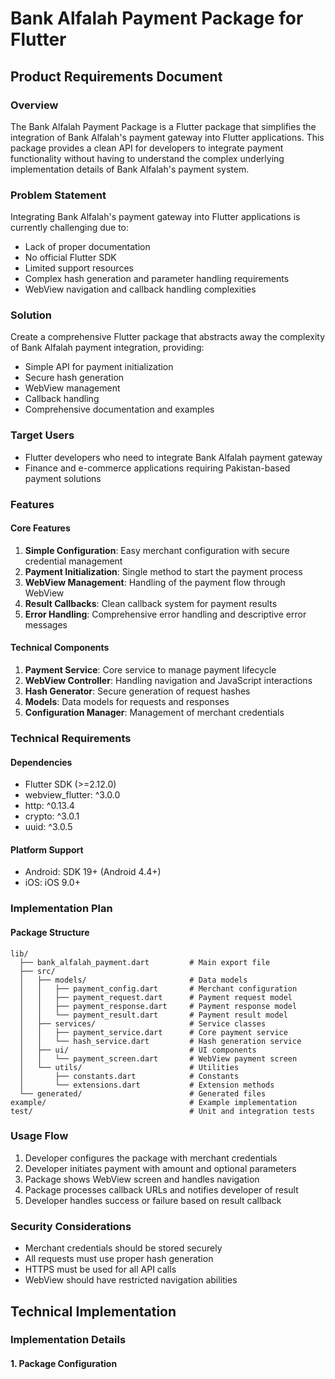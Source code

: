 # Bank Alfalah Payment Package for Flutter

## Product Requirements Document

### Overview

The Bank Alfalah Payment Package is a Flutter package that simplifies the integration of Bank Alfalah's payment gateway into Flutter applications. This package provides a clean API for developers to integrate payment functionality without having to understand the complex underlying implementation details of Bank Alfalah's payment system.

### Problem Statement

Integrating Bank Alfalah's payment gateway into Flutter applications is currently challenging due to:

- Lack of proper documentation
- No official Flutter SDK
- Limited support resources
- Complex hash generation and parameter handling requirements
- WebView navigation and callback handling complexities

### Solution

Create a comprehensive Flutter package that abstracts away the complexity of Bank Alfalah payment integration, providing:

- Simple API for payment initialization
- Secure hash generation
- WebView management
- Callback handling
- Comprehensive documentation and examples

### Target Users

- Flutter developers who need to integrate Bank Alfalah payment gateway
- Finance and e-commerce applications requiring Pakistan-based payment solutions

### Features

#### Core Features

1. **Simple Configuration**: Easy merchant configuration with secure credential management
2. **Payment Initialization**: Single method to start the payment process
3. **WebView Management**: Handling of the payment flow through WebView
4. **Result Callbacks**: Clean callback system for payment results
5. **Error Handling**: Comprehensive error handling and descriptive error messages

#### Technical Components

1. **Payment Service**: Core service to manage payment lifecycle
2. **WebView Controller**: Handling navigation and JavaScript interactions
3. **Hash Generator**: Secure generation of request hashes
4. **Models**: Data models for requests and responses
5. **Configuration Manager**: Management of merchant credentials

### Technical Requirements

#### Dependencies

- Flutter SDK (&gt;=2.12.0)
- webview_flutter: ^3.0.0
- http: ^0.13.4
- crypto: ^3.0.1
- uuid: ^3.0.5

#### Platform Support

- Android: SDK 19+ (Android 4.4+)
- iOS: iOS 9.0+

### Implementation Plan

#### Package Structure

```
lib/
  ├── bank_alfalah_payment.dart         # Main export file
  ├── src/
  │   ├── models/                       # Data models
  │   │   ├── payment_config.dart       # Merchant configuration
  │   │   ├── payment_request.dart      # Payment request model
  │   │   ├── payment_response.dart     # Payment response model
  │   │   └── payment_result.dart       # Payment result model
  │   ├── services/                     # Service classes
  │   │   ├── payment_service.dart      # Core payment service
  │   │   └── hash_service.dart         # Hash generation service
  │   ├── ui/                           # UI components
  │   │   └── payment_screen.dart       # WebView payment screen
  │   └── utils/                        # Utilities
  │       ├── constants.dart            # Constants
  │       └── extensions.dart           # Extension methods
  └── generated/                        # Generated files
example/                                # Example implementation
test/                                   # Unit and integration tests
```

### Usage Flow

1. Developer configures the package with merchant credentials
2. Developer initiates payment with amount and optional parameters
3. Package shows WebView screen and handles navigation
4. Package processes callback URLs and notifies developer of result
5. Developer handles success or failure based on result callback

### Security Considerations

- Merchant credentials should be stored securely
- All requests must use proper hash generation
- HTTPS must be used for all API calls
- WebView should have restricted navigation abilities

## Technical Implementation

### Implementation Details

#### 1\. Package Configuration
